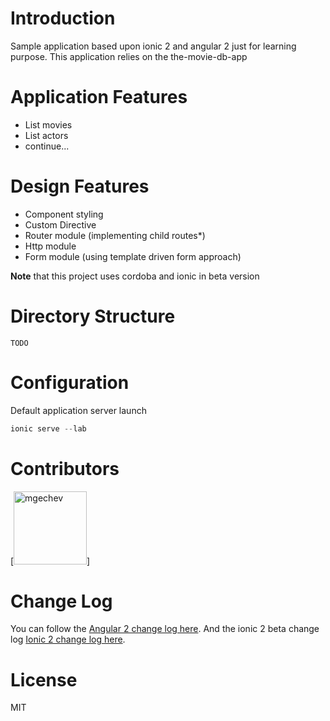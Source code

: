 # Introduction

Sample application based upon ionic 2 and angular 2 just for learning purpose.
This application relies on the the-movie-db-app 

# Application Features

* List movies
* List actors
* continue...

# Design Features

* Component styling
* Custom Directive
* Router module (implementing child routes*)
* Http module
* Form module (using template driven form approach)


**Note** that this project uses cordoba and ionic in beta version


# Directory Structure

```
TODO
```

# Configuration

Default application server launch

```javascript
ionic serve --lab
```


# Contributors

[<img alt="mgechev" src="https://avatars0.githubusercontent.com/u/10082627?v=3&u=c63d7d877beb49c9f312b7b9d7c2558f65d3a934&s=140" width="117">]
# Change Log

You can follow the [Angular 2 change log here](https://github.com/angular/angular/blob/master/CHANGELOG.md).
And the ionic 2 beta change log [Ionic 2 change log here](https://github.com/driftyco/ionic/blob/master/CHANGELOG.md).

# License

MIT